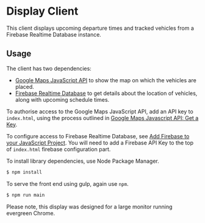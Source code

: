 # Display Client

This client displays upcoming departure times and tracked vehicles
from a Firebase Realtime Database instance. 

## Usage

The client has two dependencies:

* [Google Maps JavaScript API](https://developers.google.com/maps/documentation/javascript)
to show the map on which the vehicles are placed.
* [Firebase Realtime Database](https://firebase.google.com/docs/database/) to
get details about the location of vehicles, along with upcoming schedule times.

To authorise access to the Google Maps JavaScript API, add an API key to
`index.html`, using the process outlined in
[Google Maps Javascript API: Get a Key](https://developers.google.com/maps/documentation/javascript/get-api-key).

To configure access to Firebase Realtime Database, see 
[Add Firebase to your JavaScript Project](https://firebase.google.com/docs/web/setup). You will need to add
a Firebase API Key to the top of `index.html` firebase configuration part.

To install library dependencies, use Node Package Manager.

```bash
$ npm install
```

To serve the front end using gulp, again use `npm`.

```bash
$ npm run main
```

Please note, this display was designed for a large monitor running evergreen
Chrome.